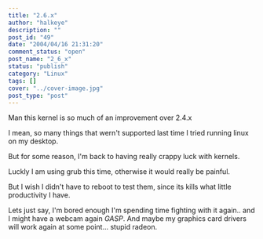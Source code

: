 ```yaml
---
title: "2.6.x"
author: "halkeye"
description: ""
post_id: "49"
date: "2004/04/16 21:31:20"
comment_status: "open"
post_name: "2_6_x"
status: "publish"
category: "Linux"
tags: []
cover: "../cover-image.jpg"
post_type: "post"
---
```


Man this kernel is so much of an improvement over 2.4.x  

I mean, so many things that wern't supported last time I tried running linux on my desktop.

But for some reason, I'm back to having really crappy luck with kernels.  

Luckly I am using grub this time, otherwise it would really be painful.  

But I wish I didn't have to reboot to test them, since its kills what little productivity I have.

Lets just say, I'm bored enough I'm spending time fighting with it again.. and I might have a webcam again *GASP*. And maybe my graphics card drivers will work again at some point... stupid radeon.